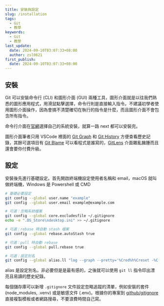 ```yaml
---
title: 安裝與設定
slug: /installation
tags:
  - Git
  - 教學
keywords:
  - Git
  - 教學
last_update:
  date: 2024-09-10T03:07:33+08:00
  author: zsl0621
first_publish:
  date: 2024-09-10T03:07:33+08:00
---
```


## 安裝

Git 可以安裝命令行 (CLI) 和圖形介面 (GUI) 兩種工具，圖形介面就是以往我們熟悉的圖形應用程式，用滑鼠點擊選擇，命令行則是直接輸入指令。不建議初學者使用圖形介面操作，因為會搞不清楚確切在執行的指令是什麼，而且圖形介面不會包含所有指令。

<!-- truncate -->

命令行介面在[官網](https://git-scm.com/downloads)選擇自己的系統安裝，就算一路 next 都可以安裝完。

圖形介面筆者只用 VSCode 裡面的 [Git Graph](https://marketplace.visualstudio.com/items?itemName=mhutchie.git-graph) 和 [Git History](https://marketplace.visualstudio.com/items?itemName=donjayamanne.githistory) 方便查看歷史記錄，其餘可選項目有 [Git Blame](https://marketplace.visualstudio.com/items?itemName=waderyan.gitblame) 可以看程式是誰寫的，[GitLens](https://marketplace.visualstudio.com/items?itemName=eamodio.gitlens) 介面雜亂臃腫而且還會要你付費升級。

## 設定

安裝後先進行基礎設定。首先開啟終端機設定使用者名稱和 email，macOS 就叫做終端機，Windows 是 Powershell 或 CMD

```sh
# 基礎必要設定
git config --global user.name "example"
git config --global user.email example@example.com

# 可選：忽略系統檔案
git config --global core.excludesfile ~/.gitignore
echo -e ".DS_Store\ndesktop.ini" >> ~/.gitignore

# 可選：rebase 時自動 stash 檔案
git config --global rebase.autoStash true

# 可選：pull 時自動 rebase
git config --global pull.rebase true

# 可選：設定別名
git config --global alias.ll "log --graph --pretty='%Cred%h%Creset -%C(auto)%d%Creset %s %Cgreen(%ar) %C(bold blue)<%an>%Creset' --all"
```

alias 是設定別名，非必要但是是最有感的，之後就可以使用 `git ll` 指令印出漂亮且易讀的歷史紀錄。

每個儲存庫可以新增 `.gitignore` 文件設定忽略追蹤的清單，例如安裝的套件 (node_modules, .venv) 或是敏感文件 (.env)。根據你的專案到 [github/gitignore](https://github.com/github/gitignore) 直接複製模板或者網路搜尋，不要浪費時間自己寫。
